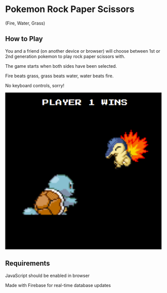 # Pokemon Rock Paper Scissors
(Fire, Water, Grass)
 
 ## How to Play
You and a friend (on another device or browser) will choose between 1st or 2nd generation pokemon to play rock paper scissors with.

The game starts when both sides have been selected.

Fire beats grass, grass beats water, water beats fire.

No keyboard controls, sorry!

![image](./rockpaperscissors-thumb.png)

## Requirements

JavaScript should be enabled in browser

Made with Firebase for real-time database updates
